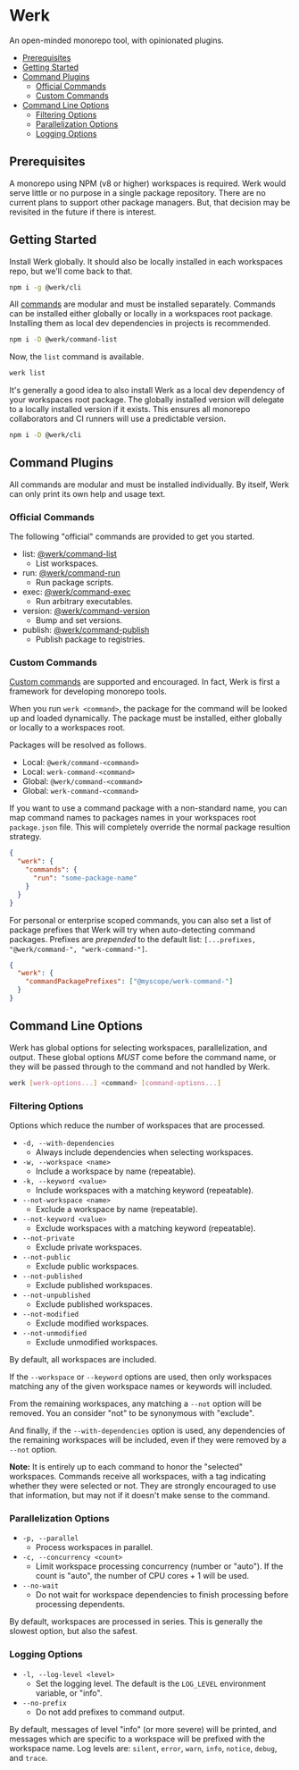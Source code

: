 # Werk

An open-minded monorepo tool, with opinionated plugins.

- [Prerequisites](#prerequisites)
- [Getting Started](#getting-started)
- [Command Plugins](#command-plugins)
  - [Official Commands](#official-commands)
  - [Custom Commands](#custom-commands)
- [Command Line Options](#command-line-options)
  - [Filtering Options](#filtering-options)
  - [Parallelization Options](#parallelization-options)
  - [Logging Options](#logging-options)

## Prerequisites

A monorepo using NPM (v8 or higher) workspaces is required. Werk would serve little or no purpose in a single package repository. There are no current plans to support other package managers. But, that decision may be revisited in the future if there is interest.

## Getting Started

Install Werk globally. It should also be locally installed in each workspaces repo, but we'll come back to that.

```sh
npm i -g @werk/cli
```

All [commands](#official-commands) are modular and must be installed separately. Commands can be installed either globally or locally in a workspaces root package. Installing them as local dev dependencies in projects is recommended.

```sh
npm i -D @werk/command-list
```

Now, the `list` command is available.

```sh
werk list
```

It's generally a good idea to also install Werk as a local dev dependency of your workspaces root package. The globally installed version will delegate to a locally installed version if it exists. This ensures all monorepo collaborators and CI runners will use a predictable version.

```sh
npm i -D @werk/cli
```

## Command Plugins

All commands are modular and must be installed individually. By itself, Werk can only print its own help and usage text.

### Official Commands

The following "official" commands are provided to get you started.

- list: [@werk/command-list](https://www.npmjs.com/package/@werk/command-publish)
  - List workspaces.
- run: [@werk/command-run](https://www.npmjs.com/package/@werk/command-run)
  - Run package scripts.
- exec: [@werk/command-exec](https://www.npmjs.com/package/@werk/command-exec)
  - Run arbitrary executables.
- version: [@werk/command-version](https://www.npmjs.com/package/@werk/command-version)
  - Bump and set versions.
- publish: [@werk/command-publish](https://www.npmjs.com/package/@werk/command-publish)
  - Publish package to registries.

### Custom Commands

[Custom commands](README_CUSTOM_COMMANDS.md) are supported and encouraged. In fact, Werk is first a framework for developing monorepo tools.

When you run `werk <command>`, the package for the command will be looked up and loaded dynamically. The package must be installed, either globally or locally to a workspaces root.

Packages will be resolved as follows.

- Local: `@werk/command-<command>`
- Local: `werk-command-<command>`
- Global: `@werk/command-<command>`
- Global: `werk-command-<command>`

If you want to use a command package with a non-standard name, you can
map command names to packages names in your workspaces root `package.json` file. This will completely override the normal package resultion strategy.

```json
{
  "werk": {
    "commands": {
      "run": "some-package-name"
    }
  }
}
```

For personal or enterprise scoped commands, you can also set a list of package prefixes that Werk will try when auto-detecting command packages. Prefixes are _prepended_ to the default list: `[...prefixes, "@werk/command-", "werk-command-"]`.

```json
{
  "werk": {
    "commandPackagePrefixes": ["@myscope/werk-command-"]
  }
}
```

## Command Line Options

Werk has global options for selecting workspaces, parallelization, and output. These global options _MUST_ come before the command name, or they will be passed through to the command and not handled by Werk.

```sh
werk [werk-options...] <command> [command-options...]
```

### Filtering Options

Options which reduce the number of workspaces that are processed.

- `-d, --with-dependencies`
  - Always include dependencies when selecting workspaces.
- `-w, --workspace <name>`
  - Include a workspace by name (repeatable).
- `-k, --keyword <value>`
  - Include workspaces with a matching keyword (repeatable).
- `--not-workspace <name>`
  - Exclude a workspace by name (repeatable).
- `--not-keyword <value>`
  - Exclude workspaces with a matching keyword (repeatable).
- `--not-private`
  - Exclude private workspaces.
- `--not-public`
  - Exclude public workspaces.
- `--not-published`
  - Exclude published workspaces.
- `--not-unpublished`
  - Exclude published workspaces.
- `--not-modified`
  - Exclude modified workspaces.
- `--not-unmodified`
  - Exclude unmodified workspaces.

By default, all workspaces are included.

If the `--workspace` or `--keyword` options are used, then only workspaces matching any of the given workspace names or keywords will included.

From the remaining workspaces, any matching a `--not` option will be removed. You an consider "not" to be synonymous with "exclude".

And finally, if the `--with-dependencies` option is used, any dependencies of the remaining workspaces will be included, even if they were removed by a `--not` option.

**Note:** It is entirely up to each command to honor the "selected" workspaces. Commands receive all workspaces, with a tag indicating whether they were selected or not. They are strongly encouraged to use that information, but may not if it doesn't make sense to the command.

### Parallelization Options

- `-p, --parallel`
  - Process workspaces in parallel.
- `-c, --concurrency <count>`
  - Limit workspace processing concurrency (number or "auto"). If the count is "auto", the number of CPU cores + 1 will be used.
- `--no-wait`
  - Do not wait for workspace dependencies to finish processing before processing dependents.

By default, workspaces are processed in series. This is generally the slowest option, but also the safest.

### Logging Options

- `-l, --log-level <level>`
  - Set the logging level. The default is the `LOG_LEVEL` environment variable, or "info".
- `--no-prefix`
  - Do not add prefixes to command output.

By default, messages of level "info" (or more severe) will be printed, and messages which are specific to a workspace will be prefixed with the workspace name. Log levels are: `silent`, `error`, `warn`, `info`, `notice`, `debug`, and `trace`.
